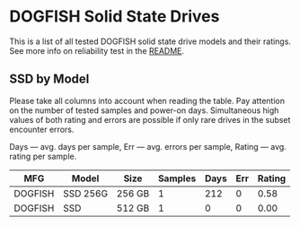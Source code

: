 DOGFISH Solid State Drives
==========================

This is a list of all tested DOGFISH solid state drive models and their ratings. See
more info on reliability test in the [README](https://github.com/linuxhw/SMART).

SSD by Model
------------

Please take all columns into account when reading the table. Pay attention on the
number of tested samples and power-on days. Simultaneous high values of both rating
and errors are possible if only rare drives in the subset encounter errors.

Days   — avg. days per sample,
Err    — avg. errors per sample,
Rating — avg. rating per sample.

| MFG       | Model              | Size   | Samples | Days  | Err   | Rating |
|-----------|--------------------|--------|---------|-------|-------|--------|
| DOGFISH   | SSD 256G           | 256 GB | 1       | 212   | 0     | 0.58   |
| DOGFISH   | SSD                | 512 GB | 1       | 0     | 0     | 0.00   |
